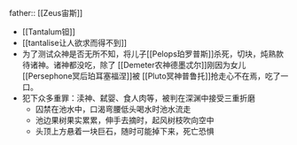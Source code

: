 father:: [[Zeus宙斯]]

- [[Tantalum钽]]
- [[tantalise让人欲求而得不到]]
- 为了测试众神是否无所不知，将儿子[[Pelops珀罗普斯]]杀死，切块，炖熟款待诸神。诸神都没吃，除了 [[Demeter农神德墨忒尔]]刚因为女儿[[Persephone冥后珀耳塞福涅]]被 [[Pluto冥神普鲁托]]抢走心不在焉，吃了一口。
- 犯下众多重罪：渎神、弑婴、食人肉等，被判在深渊中接受三重折磨
	- 囚禁在池水中，口渴弯腰低头喝水时池水流走
	- 池边果树果实累累，伸手去摘时，起风树枝吹向空中
	- 头顶上方悬着一块巨石，随时可能掉下来，死亡恐惧